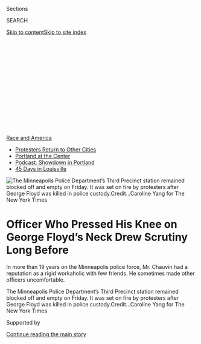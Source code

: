 <div id="app">

<div>

<div>

<div>

<div class="NYTAppHideMasthead css-ikk3s8 e1suatyy0">

<div class="section css-133zg39 e1suatyy2">

<div class="css-eph4ug er09x8g0">

<div class="css-6n7j50">

</div>

<span class="css-1dv1kvn">Sections</span>

<div class="css-10488qs">

<span class="css-1dv1kvn">SEARCH</span>

</div>

[Skip to content](#site-content)[Skip to site
index](#site-index)

</div>

<div class="css-10698na e1huz5gh0">

</div>

</div>

</div>

</div>

<div data-aria-hidden="false">

<div id="site-content" data-role="main">

<div>

<div class="css-1aor85t" style="opacity:0.000000001;z-index:-1;visibility:hidden">

<div class="css-1hqnpie">

<div class="css-epjblv">

<span class="css-17xtcya">[U.S.](/section/us)</span><span class="css-x15j1o">|</span><span class="css-fwqvlz">Officer
Who Pressed His Knee on George Floyd’s Neck Drew Scrutiny Long
Before</span>

</div>

<div class="css-k008qs">

<div class="css-1iwv8en">

<span class="css-18z7m18"></span>

<div>

</div>

</div>

<span class="css-1n6z4y">https://nyti.ms/2DR0TZf</span>

<div class="css-1705lsu">

<div class="css-4xjgmj">

<div class="css-4skfbu" data-role="toolbar" data-aria-label="Social Media Share buttons, Save button, and Comments Panel with current comment count" data-testid="share-tools">

  - 
  - 
  - 
  - 
    
    <div class="css-6n7j50">
    
    </div>

  - 

</div>

</div>

</div>

</div>

</div>

</div>

<div id="NYT_TOP_BANNER_REGION" class="css-11qgg8s">

<div>

<div id="styln-prism-menu-1590763508878" class="section interactive-content interactive-size-medium css-1du2ztb">

<div class="css-17ih8de interactive-body">

<div id="scroll-container" class="css-1gj85ro">

[<span class="styln-title-wrap"><span class="css-1pje3qr">Race
and</span><span class="css-1pje3qr">
America</span></span>](https://www.nytimes3xbfgragh.onion/news-event/george-floyd-protests-minneapolis-new-york-los-angeles?action=click&pgtype=Article&state=default&region=TOP_BANNER&context=storylines_menu)

  - [Protesters Return to Other
    Cities](https://www.nytimes3xbfgragh.onion/2020/07/26/us/protests-portland-seattle-trump.html?action=click&pgtype=Article&state=default&region=TOP_BANNER&context=storylines_menu)
  - [Portland at the
    Center](https://www.nytimes3xbfgragh.onion/2020/07/24/us/portland-oregon-protests-white-race.html?action=click&pgtype=Article&state=default&region=TOP_BANNER&context=storylines_menu)
  - [Podcast: Showdown in
    Portland](https://www.nytimes3xbfgragh.onion/2020/07/23/podcasts/the-daily/portland-protests.html?action=click&pgtype=Article&state=default&region=TOP_BANNER&context=storylines_menu)
  - [45 Days in
    Louisville](https://www.nytimes3xbfgragh.onion/interactive/2020/07/16/us/black-lives-matter-protests-louisville-breonna-taylor.html?action=click&pgtype=Article&state=default&region=TOP_BANNER&context=storylines_menu)

</div>

</div>

</div>

</div>

</div>

<div id="fullBleedHeaderContent">

<div class="css-9fsmc8">

![<span class="css-16f3y1r e13ogyst0" data-aria-hidden="true">The
Minneapolis Police Department’s Third Precinct station remained blocked
off and empty on Friday. It was set on fire by protesters after George
Floyd was killed in police
custody.</span><span class="css-cnj6d5 e1z0qqy90" itemprop="copyrightHolder"><span class="css-1ly73wi e1tej78p0">Credit...</span><span><span>Caroline
Yang for The New York
Times</span></span></span>](https://static01.graylady3jvrrxbe.onion/images/2020/07/17/us/00UNREST-CHAUVIN-station3/merlin_174688452_c3b1a004-2130-49ea-8ead-64b6fc028b86-articleLarge.jpg?quality=75&auto=webp&disable=upscale)

</div>

<div class="css-1pumfk">

<div class="css-1vkm6nb ehdk2mb0">

# Officer Who Pressed His Knee on George Floyd’s Neck Drew Scrutiny Long Before

</div>

In more than 19 years on the Minneapolis police force, Mr. Chauvin had a
reputation as a rigid workaholic with few friends. He sometimes made
other officers uncomfortable.

</div>

<div class="css-nwzfg5 e1gnum310">

<span class="css-1f9pvn2 us">The Minneapolis Police Department’s Third
Precinct station remained blocked off and empty on Friday. It was set on
fire by protesters after George Floyd was killed in police
custody.</span><span class="css-cnj6d5 e1z0qqy90" itemprop="copyrightHolder"><span class="css-1ly73wi e1tej78p0">Credit...</span><span><span>Caroline
Yang for The New York Times</span></span></span>

</div>

<div id="sponsor-wrapper" class="css-1hyfx7x">

<div id="sponsor-slug" class="css-19vbshk">

Supported by

</div>

[Continue reading the main
story](#after-sponsor)

<div id="sponsor" class="ad sponsor-wrapper" style="text-align:center;height:100%;display:block">

</div>

<div id="after-sponsor">

</div>

</div>

<div class="css-1wx1auc e1gnum311">

<div class="css-18e8msd">

<div class="css-vp77d3 epjyd6m0">

<div class="css-1baulvz">

By [<span class="css-1baulvz" itemprop="name">Kim
Barker</span>](https://www.nytimes3xbfgragh.onion/by/kim-barker) and
[<span class="css-1baulvz last-byline" itemprop="name">Serge F.
Kovaleski</span>](https://www.nytimes3xbfgragh.onion/by/serge-f-kovaleski)

</div>

</div>

  - 
    
    <div class="css-ld3wwf e16638kd2">
    
    Published July 18, 2020Updated July 22,
    2020
    
    </div>

  - 
    
    <div class="css-4xjgmj">
    
    <div class="css-pvvomx" data-role="toolbar" data-aria-label="Social Media Share buttons, Save button, and Comments Panel with current comment count" data-testid="share-tools">
    
      - 
      - 
      - 
      - 
        
        <div class="css-6n7j50">
        
        </div>
    
      - 
    
    </div>
    
    </div>

</div>

</div>

</div>

<div class="section meteredContent css-1r7ky0e" name="articleBody" itemprop="articleBody">

<div class="css-1fanzo5 StoryBodyCompanionColumn">

<div class="css-53u6y8">

MINNEAPOLIS — The four teenagers drove around playing a game of Nerf Gun
Assassin on a May evening before graduation in 2013. One of them
randomly fired an orange dart out the window.

It was a stupid teenager move. What happened next was deadly serious:
Two
[Minneapolis](https://www.nytimes3xbfgragh.onion/2020/07/29/us/george-floyd-memorial.html)
police officers pulled up, pointed their guns at the teenagers and
shouted orders laced with expletives, two of them later recalled.

Kristofer Bergh, then 17, said he kept telling himself not to move
suddenly or give the police any reason to shoot him. The youth who had
fired the dart was steered into their cruiser for what seemed like an
hour, and the officers seized everyone’s Nerf guns. One officer made a
lasting impression; in fact, Mr. Bergh and another passenger said they
would never forget him, nor what he said as he gave them back their
guns.

</div>

</div>

<div>

</div>

<div class="css-1fanzo5 StoryBodyCompanionColumn">

<div class="css-53u6y8">

“Most of you will be 18 by the end of the year,” the officer said,
before letting them go. “That means you’ll be old enough for ‘big boy
jail.’”

</div>

</div>

<div class="css-1fanzo5 StoryBodyCompanionColumn">

<div class="css-53u6y8">

It was [Derek
Chauvin](https://www.nytimes3xbfgragh.onion/2020/07/22/us/derek-chauvin-tax-fraud.html),
the white police officer who, seven years later, would become known
around the world for putting his knee on the neck of a Black man named
[George
Floyd](https://www.nytimes3xbfgragh.onion/2020/07/22/us/derek-chauvin-tax-fraud.html)
during an arrest and holding it there for [more than eight
minutes](https://www.nytimes3xbfgragh.onion/2020/05/31/us/george-floyd-investigation.html),
until he no longer had a pulse.

Mr. Floyd’s death sparked protests across the country. But even as the
Minneapolis police chief called Mr. Floyd’s death
“[murder](https://www.cnn.com/2020/06/24/us/minneapolis-police-chief-comment-george-floyd-trnd/index.html)”
and claimed that Mr. Chauvin “knew what he was doing,” little has
emerged about the 44-year-old officer, now charged with second-degree
murder and second-degree manslaughter, or what in his career might have
led up to an arrest so chilling in its quiet ferocity.

</div>

</div>

<div class="css-79elbk" data-testid="photoviewer-wrapper">

<div class="css-z3e15g" data-testid="photoviewer-wrapper-hidden">

</div>

<div class="css-1a48zt4 ehw59r15" data-testid="photoviewer-children">

![<span class="css-16f3y1r e13ogyst0" data-aria-hidden="true">Derek
Chauvin, a former police officer, is accused of killing Mr.
Floyd.</span><span class="css-cnj6d5 e1z0qqy90" itemprop="copyrightHolder"><span class="css-1ly73wi e1tej78p0">Credit...</span><span>Hennepin
County Sheriff's Office/via
Reuters</span></span>](https://static01.graylady3jvrrxbe.onion/images/2020/07/17/us/00UNREST-CHAUVIN-mug/00UNREST-CHAUVIN-mug-articleLarge.jpg?quality=75&auto=webp&disable=upscale)

</div>

</div>

<div class="css-1fanzo5 StoryBodyCompanionColumn">

<div class="css-53u6y8">

The roadside encounter with the four teenagers led to a complaint
against Mr. Chauvin, and it reflected what both co-workers and citizens
told The New York Times about encountering the officer over his 19 years
with the Minneapolis Police Department: Mr. Chauvin did his job as if he
were playing a role — a tough Dirty Harry on the lookout for bad guys.

</div>

</div>

<div class="css-1fanzo5 StoryBodyCompanionColumn">

<div class="css-53u6y8">

“He was overly aggressive and not understanding that we were just kids,”
recalled Noah McGurran-Hanson, who was in the car with Mr. Bergh and the
two others, all of whom are white. “He was treating us like we had been
tried and convicted.”

Mr. Chauvin, his lawyer and family members have declined to talk to The
Times. Yet dozens of interviews with acquaintances depict a police
officer who seemed to operate at an emotional distance from those around
him. Mr. Chauvin was a quiet and rigid workaholic with poor people
skills and a tendency to overreact — with intoxicated people, especially
— when a less aggressive stance might have led to a better outcome,
interviews show.

He was awkward. Other officers often didn’t like him or didn’t know him.
He didn’t go to parties and didn’t seem to have many friends. Some
neighbors knew so little about him that they didn’t even know he was a
police officer until after his arrest. Even his wife of 10 years, a
Hmong refugee and real estate agent, ended up estranged: Days after Mr.
Floyd’s death, she filed for divorce and asked to change her last name.

Mr. Chauvin always wanted action. He continued to pound the streets in
one of Minneapolis’s busiest precincts on its hardest shift, 4 p.m. to 2
a.m., long after many others his age moved to desk jobs or the day
shift.

That earned him kudos. He received two medals of commendation, for
tackling an armed suspect and arresting an armed gang member. He also
was awarded two medals of valor, after shooting a man wielding a
sawed-off shotgun and subduing a domestic-violence suspect — whom he
shot and wounded in the process.

But his performance also led to at least 22 complaints or internal
investigations. Only one resulted in discipline. (Mr. Bergh said his
complaint was shrugged off by a sergeant who apologized for any
“negative interaction.”)

That is a high number compared with other officers, said Dave Bicking, a
board member of Communities United Against Police Brutality, based in
the Twin Cities. “His numbers should have definitely raised alarm with
the department and triggered a review,” said Mr. Bicking, adding that
most officers might get one or two complaints in seven years.

</div>

</div>

<div class="css-1fanzo5 StoryBodyCompanionColumn">

<div class="css-53u6y8">

On his off nights, such as they were, Mr. Chauvin often worked security
at a nightclub.

</div>

</div>

<div>

</div>

<div class="css-1fanzo5 StoryBodyCompanionColumn">

<div class="css-53u6y8">

Even on the police force, Mr. Chauvin was an outsider. He often
partnered with a rookie he was training, exacting in his expectations.
That was fine with veteran colleagues, who did not necessarily want to
ride alongside him.

“Occasionally, he would seem a little cocky,” said Lucy Gerold, a
retired police commander who knew Mr. Chauvin. He was, she said, “the
guy not everybody liked or wanted to work
with.”

</div>

</div>

<div class="css-79elbk" data-testid="photoviewer-wrapper">

<div class="css-z3e15g" data-testid="photoviewer-wrapper-hidden">

</div>

<div class="css-1a48zt4 ehw59r15" data-testid="photoviewer-children">

<div class="css-1xdhyk6 erfvjey0">

<span class="css-1ly73wi e1tej78p0">Image</span>

<div class="css-zjzyr8">

<div data-testid="lazyimage-container" style="height:257.77777777777777px">

</div>

</div>

</div>

<span class="css-16f3y1r e13ogyst0" data-aria-hidden="true">Signs on
Friday at the site where Mr. Chauvin put his knee on Mr. Floyd’s neck
for more than eight
minutes.</span><span class="css-cnj6d5 e1z0qqy90" itemprop="copyrightHolder"><span class="css-1ly73wi e1tej78p0">Credit...</span><span>Caroline
Yang for The New York Times</span></span>

</div>

</div>

<div class="css-1fanzo5 StoryBodyCompanionColumn">

<div class="css-53u6y8">

## ‘A Face in the Crowd’

Mr. Chauvin spent his early years in the Twin Cities suburb of West St.
Paul, Minn., with a stay-at-home mother and a father who earned about
$1,000 a month as a certified public accountant, barely enough for their
small family. When Derek was 7, his mother filed for divorce, asking for
the family home and child support for Derek and his baby sister.

His father soon asked for a paternity test of Derek’s baby sister; a
blood test showed he was not the father. His father ended up with the
family home and shared custody of Derek. His mother married her lover.
And Derek attended four elementary schools in five years.

Derek did not play sports in school — at least, not that anyone
remembers. He did not have a yearbook photo for his junior or senior
years. One classmate from Park High School in Cottage Grove, another
Twin Cities suburb, remembered him as the student in R.O.T.C. who never
talked but always held the flag. Another classmate, Scott Swanson, said
Derek flew under the radar.

</div>

</div>

<div class="css-1fanzo5 StoryBodyCompanionColumn">

<div class="css-53u6y8">

“I don’t think he was an outcast or anything like that,” said Mr.
Swanson, who said he had talked to fellow classmates in recent weeks who
also barely recalled him. “He was just a face in the crowd.”

Weeks after graduation, Mr. Chauvin started as a prep cook at Tinucci’s,
a restaurant 10 minutes from home. He enrolled that fall at the local
technical college to study “quantity food preparation.”

But Mr. Chauvin decided he wanted a uniform.

He studied law enforcement at a community college; eventually, he would
also earn a university degree in law enforcement. After joining the
military police, he was deployed to a U.S. Army base in Germany, where
he studied for the Minnesota police exam in his spare time. He did not
socialize much or drink alcohol.

“He volunteered to be a designated driver for the guys who wanted to go
into town at night and have a few beers,” said Jerry Obieglo, a platoon
sergeant who supervised Mr. Chauvin.

Back home, in September 2000, at age 24, he applied to the Minneapolis
police.

From the beginning, Mr. Chauvin stood out as gung-ho. When he reported
for training after the police academy, he showed up in a new white Crown
Victoria outfitted to resemble a police car, recalled one officer,
speaking on condition of anonymity because talking to the news media
could get him fired.

Leaving work, most officers dressed casually. But Mr. Chauvin, who stood
ramrod straight like he was still in the military, left in full uniform,
his pants pulled higher than most people wore them, his boots polished.

“In a group setting he would never connect and stand there like a small
child,” the officer said. He added: “I was put off by his lack of
communication skills. You never felt like he was present.”

</div>

</div>

<div class="css-1fanzo5 StoryBodyCompanionColumn">

<div class="css-53u6y8">

Mr. Chauvin landed in the Third Precinct, one of the city’s busiest.

The biggest call of his young career came when he was 30, in 2006:
Shortly after midnight, he and five other officers pursued a car driven
by a man suspected of stabbing two friends. The man soon pointed a
sawed-off shotgun at officers, the police said. They shot the man,
fatally. Mr. Chauvin received a medal of valor.

Mr. Chauvin soon earned two letters of reprimand for his behavior on
another call — his only formal discipline.

In August 2007, Melissa Borton was heading home from grocery shopping
when Mr. Chauvin and a fellow officer pulled her over. Mr. Chauvin
reached into the open window of Ms. Borton’s minivan, unlocked her door,
undid her seatbelt and started pulling her out, without any explanation,
she recalled. Her baby and dog were left in the vehicle.

She said the officers put her in their cruiser and told her that they
were looking for a vehicle resembling hers that had been involved in a
crime. Eventually they told Ms. Borton, who was by then quite upset,
that she could leave.

“When I got out, they noticed that my shirt was wet, which was from
being a breastfeeding mother,” Ms. Borton recalled. She could not tell
who taunted her as she returned to her car. “Chauvin or the other
officer rudely said, ‘You probably have postpartum depression, and you
need
help.’”

</div>

</div>

<div class="css-79elbk" data-testid="photoviewer-wrapper">

<div class="css-z3e15g" data-testid="photoviewer-wrapper-hidden">

</div>

<div class="css-1a48zt4 ehw59r15" data-testid="photoviewer-children">

<div class="css-1xdhyk6 erfvjey0">

<span class="css-1ly73wi e1tej78p0">Image</span>

<div class="css-zjzyr8">

<div data-testid="lazyimage-container" style="height:257.77777777777777px">

</div>

</div>

</div>

<span class="css-16f3y1r e13ogyst0" data-aria-hidden="true">Protesters
gathered near Mr. Chauvin’s home in Oakdale, Minn., in late
May.</span><span class="css-cnj6d5 e1z0qqy90" itemprop="copyrightHolder"><span class="css-1ly73wi e1tej78p0">Credit...</span><span>Jenn
Ackerman for The New York Times</span></span>

</div>

</div>

<div class="css-1fanzo5 StoryBodyCompanionColumn">

<div class="css-53u6y8">

## A Wife and a Home

Until he was 27, Mr. Chauvin’s home address was his grandmother’s
suburban house in Inver Grove Heights.

</div>

</div>

<div class="css-1fanzo5 StoryBodyCompanionColumn">

<div class="css-53u6y8">

But about the time he pulled over Ms. Borton, Mr. Chauvin was becoming
serious with his girlfriend, Kellie Xiong.

Ms. Xiong was a survivor. Her father had been a Hmong soldier fighting
Communists in Laos before the family fled in the late 1970s, he later
told a newspaper. After more than a year in a Thai refugee camp, the
family moved to Wisconsin, sponsored by a church in Eau Claire.

Ms. Xiong married another Hmong refugee in 1991 in what [she later told
The Pioneer
Press](https://www.twincities.com/2019/01/06/first-hmong-mrs-minnesota-america-readies-for-the-national-pageant-stage/https://www.twincities.com/2018/06/02/refugee-who-was-shamed-for-her-looks-as-a-child-is-vying-to-be-the-first-hmong-mrs-minnesota/)
was an arranged marriage. She was 16. By 19, she had given birth to two
sons.

She later left her husband, whom she described as abusive, and moved to
the Minneapolis area to work as a radiologic technician at Hennepin
County Medical Center. There, she met Mr. Chauvin, who had brought
someone in for a health check before an arrest, she later told The
Pioneer Press. He soon asked her out.

By 2008, they were planning their lives. Two weeks after Ms. Xiong filed
for divorce from her first husband, Mr. Chauvin bought a new house in a
new subdivision for $441,000. It was fit for a family, with four
bedrooms, four bathrooms and a three-car garage.

The couple married in June 2010. From the beginning, they spread their
money thin. Not only did Mr. Chauvin hold on to a townhouse he had
bought in 2003, but the couple also bought a vacation home near Disney
World in Florida in 2011.

Mr. Chauvin soon fell behind on fees for his townhouse. On a delinquency
notice for $280 in 2013, Mr. Chauvin responded that he had paid
everything and added, “So no payment is actually owed\!” He faxed the
response at 3:17 a.m., after finishing his shift in the Third Precinct.

</div>

</div>

<div class="css-1fanzo5 StoryBodyCompanionColumn">

<div class="css-53u6y8">

By July 2014, the small debt had snowballed into a judgment of almost
$8,000 because Mr. Chauvin never came to court.

Meanwhile, the Chauvins downsized. They sold their large house for
almost $60,000 less than its purchase price. They bought a home a few
blocks away, almost half the size.

In 2015, they appeared to toy with moving to Florida. They sold the home
they had just bought. Ms. Chauvin got her radiologic technology license
in Florida. Mr. Chauvin registered to vote there.

But they stayed in Minnesota, where Ms. Chauvin got her real estate
license in 2016. In her spare time, Ms. Chauvin continued with one
passion — rescuing dogs, often caring for four at once — and found
another, in beauty pageants.

Before one pageant, she described her husband as a “softy” who always
opened doors for her.

But there were some awkward moments at the Mrs. Minnesota America
contest in June 2018 when the husbands joined the show. A host asked Mr.
Chauvin, wearing an ill-fitting tuxedo and bow tie, what additional
competition the women should perform. He suggested a rock-climbing wall
— for the husbands.

“Well, you’re not competing, I’m talking about your wife here,” the host
replied.

During a quiz segment, each contestant wrote down something about her
husband, and the men had to guess which one described him. Mr. Chauvin
failed miserably, even as other husbands correctly recognized their
wives’ responses. Initially, Mr. Chauvin thought he was the one whose
wife said he liked to tell stories. But he wasn’t.

A bit later, a host gave another clue: “Whoever you are, you do
upside-down hanging crunches. You can do 100 at a time.”

</div>

</div>

<div class="css-1fanzo5 StoryBodyCompanionColumn">

<div class="css-53u6y8">

No one stepped forward.

“Uh, Derek Chauvin?” the host
said.

</div>

</div>

<div class="css-79elbk" data-testid="photoviewer-wrapper">

<div class="css-z3e15g" data-testid="photoviewer-wrapper-hidden">

</div>

<div class="css-1a48zt4 ehw59r15" data-testid="photoviewer-children">

<div class="css-1xdhyk6 erfvjey0">

<span class="css-1ly73wi e1tej78p0">Image</span>

<div class="css-zjzyr8">

<div data-testid="lazyimage-container" style="height:257.1333333333334px">

</div>

</div>

</div>

<span class="css-16f3y1r e13ogyst0" data-aria-hidden="true">Mr. Floyd
and Mr. Chauvin worked security at El Nuevo Rodeo, a Latin club in
Minneapolis. The club was burned during protests, and the building has
since been torn
down.</span><span class="css-cnj6d5 e1z0qqy90" itemprop="copyrightHolder"><span class="css-1ly73wi e1tej78p0">Credit...</span><span>Caroline
Yang for The New York Times</span></span>

</div>

</div>

<div class="css-1fanzo5 StoryBodyCompanionColumn">

<div class="css-53u6y8">

## ‘That Is Protocol’

The Chauvins often seemed to live on separate tracks.

When Ms. Chauvin took trips to help dogs — including one she rescued
from Florida and named Marley — she often brought a female friend for
company.

On most weekends for 17 years, Mr. Chauvin worked an off-duty police gig
outside the El Nuevo Rodeo nightclub, earning $55 an hour. Maya
Santamaria, who once owned the club, said the Third Precinct decided
which officers were assigned.

Mr. Chauvin often overreacted when he saw something that bothered him,
like unruly behavior around the club, including drunk patrons
congregating on the street — especially on “urban nights,” when the
clientele was largely Black, Ms. Santamaria said.

He often resorted to using pepper spray, she said. When she complained,
she said, she usually got the same response.

“That is protocol,” Mr. Chauvin told her.

Mr. Floyd, by coincidence, also did [security at the
club](https://www.nytimes3xbfgragh.onion/2020/05/29/us/derek-chauvin-george-floyd-worked-together.html),
but Ms. Santamaria said she does not recall seeing them together since
Mr. Floyd worked inside.

Their one known encounter came on the evening of May 25, after a corner
store employee reported that Mr. Floyd had tried to pass a counterfeit
$20 bill. Two rookie officers, [J. Alexander
Kueng](https://www.nytimes3xbfgragh.onion/2020/06/27/us/minneapolis-police-officer-kueng.html)
and [Thomas
Lane](https://www.nytimes3xbfgragh.onion/2020/07/08/us/george-floyd-body-camera-transcripts.html),
responded.

</div>

</div>

<div class="css-1fanzo5 StoryBodyCompanionColumn">

<div class="css-53u6y8">

The two failed to get Mr. Floyd into their cruiser. Mr. Chauvin and
another officer, Tou Thao, arrived. Mr. Chauvin had been Mr. Kueng’s
main training officer; Mr. Lane had relied on him for advice. (The three
other officers, who were fired alongside Mr. Chauvin, have been charged
with [aiding and
abetting](https://www.nytimes3xbfgragh.onion/2020/07/08/us/george-floyd-body-camera-transcripts.html)
in Mr. Floyd’s death.)

At Mr. Chauvin’s suggestion, the officers got Mr. Floyd, agitated and
struggling, on the ground. Mr. Chauvin jammed his knee in the back of
Mr. Floyd’s neck. The rookies held his back and legs.

Body camera footage shows what unfolded:

As Mr. Floyd said he could not breathe and asked for his mother, Mr.
Chauvin uttered another tough-cop line. “You’re under arrest, guy,” he
said. “That’s why you’re going to jail.”

Mr. Chauvin asked if Mr. Floyd was high; Mr. Lane said he assumed so.
Toxicology results would later show that [Mr. Floyd was on
fentanyl](https://www.nytimes3xbfgragh.onion/article/george-floyd-autopsy-michael-baden.html).

“They’re going to kill me, man,” Mr. Floyd said a few moments later.

“Takes a heck of a lot of oxygen to say that,” Mr. Chauvin replied
nonchalantly.

After the remark, Mr. Floyd said he could not breathe four times and
“please” three times, and then nothing. Mr. Lane, who had called for
an ambulance because Mr. Floyd’s mouth was bleeding, asked Mr. Chauvin
whether he wanted Mr. Floyd on his side.

“No, leave him,” Mr. Chauvin said. He said an ambulance was coming.

In the middle of this — of a man dying, under his knee — Mr. Chauvin
checked his rookies. “You guys all right, though?” Mr. Chauvin asked.

</div>

</div>

<div class="css-1fanzo5 StoryBodyCompanionColumn">

<div class="css-53u6y8">

Mr. Lane asked again if they should roll Mr. Floyd on his side.
Onlookers asked if he had a pulse. “You got one?” Mr. Lane asked.

“I can’t find one,” Mr. Kueng said.

“Uh-huh,” Mr. Chauvin replied.

Mr. Kueng tried again, and again said he could not find a pulse. Still,
Mr. Chauvin kept his knee on Mr. Floyd’s neck for more than two minutes.
He ignored the crowd, the pleas for Mr. Floyd’s life, the jeers. He
waited for an ambulance that showed up far too late. And only then did
Mr. Chauvin stand up.

This time, not quite as straight.

Kim Barker reported from Minneapolis and New York, and Serge Kovaleski
from New York. Contributing reporting were Mike Baker from Seattle, Dan
Levin from New York, Matt Furber from Minneapolis, [Frances
Robles](https://www.nytimes3xbfgragh.onion/by/frances-robles) from Key
West, Fla., and Amaris Castillo from Windermere, Fla. Susan Beachy
contributed research.

</div>

</div>

</div>

<div>

</div>

<div>

</div>

<div>

</div>

<div>

<div id="bottom-wrapper" class="css-1ede5it">

<div id="bottom-slug" class="css-l9onyx">

Advertisement

</div>

[Continue reading the main
story](#after-bottom)

<div id="bottom" class="ad bottom-wrapper" style="text-align:center;height:100%;display:block;min-height:90px">

</div>

<div id="after-bottom">

</div>

</div>

</div>

</div>

</div>

## Site Index

<div>

</div>

## Site Information Navigation

  - [© <span>2020</span> <span>The New York Times
    Company</span>](https://help.nytimes3xbfgragh.onion/hc/en-us/articles/115014792127-Copyright-notice)

<!-- end list -->

  - [NYTCo](https://www.nytco.com/)
  - [Contact
    Us](https://help.nytimes3xbfgragh.onion/hc/en-us/articles/115015385887-Contact-Us)
  - [Work with us](https://www.nytco.com/careers/)
  - [Advertise](https://nytmediakit.com/)
  - [T Brand Studio](http://www.tbrandstudio.com/)
  - [Your Ad
    Choices](https://www.nytimes3xbfgragh.onion/privacy/cookie-policy#how-do-i-manage-trackers)
  - [Privacy](https://www.nytimes3xbfgragh.onion/privacy)
  - [Terms of
    Service](https://help.nytimes3xbfgragh.onion/hc/en-us/articles/115014893428-Terms-of-service)
  - [Terms of
    Sale](https://help.nytimes3xbfgragh.onion/hc/en-us/articles/115014893968-Terms-of-sale)
  - [Site
    Map](https://spiderbites.nytimes3xbfgragh.onion)
  - [Help](https://help.nytimes3xbfgragh.onion/hc/en-us)
  - [Subscriptions](https://www.nytimes3xbfgragh.onion/subscription?campaignId=37WXW)

</div>

</div>

</div>

</div>
